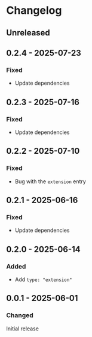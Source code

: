# Changelog

## Unreleased

## 0.2.4 - 2025-07-23

### Fixed

- Update dependencies

## 0.2.3 - 2025-07-16

### Fixed

- Update dependencies

## 0.2.2 - 2025-07-10

### Fixed

- Bug with the `extension` entry

## 0.2.1 - 2025-06-16

### Fixed

- Update dependencies

## 0.2.0 - 2025-06-14

### Added

- Add `type: "extension"`

## 0.0.1 - 2025-06-01

### Changed

Initial release
